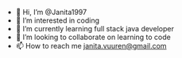 - 👋 Hi, I’m @Janita1997
- 👀 I’m interested in coding
- 🌱 I’m currently learning full stack java developer
- 💞️ I’m looking to collaborate on learning to code
- 📫 How to reach me janita.vuuren@gmail.com

<!---
Janita1997/Janita1997 is a ✨ special ✨ repository because its `README.md` (this file) appears on your GitHub profile.
You can click the Preview link to take a look at your changes.
--->

